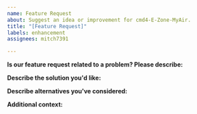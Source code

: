 ```yaml
---
name: Feature Request
about: Suggest an idea or improvement for cmd4-E-Zone-MyAir.
title: "[Feature Request]"
labels: enhancement
assignees: mitch7391

---
```


**Is our feature request related to a problem? Please describe:**
<!-- A clear and concise description of what the problem is. E.g. Mitch does not put enough time into this repo [...] -->

**Describe the solution you'd like:**
<!-- A clear and concise description of what you want to happen. -->

**Describe alternatives you've considered:**
<!-- A clear and concise description of any alternative solutions or features you've considered. -->

**Additional context:**
<!-- Add any other context or screenshots about the feature request here. -->


<!-- Click the "Preview" tab before you submit to ensure the formatting is correct. -->
